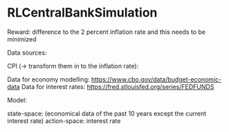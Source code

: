 # RLCentralBankSimulation


Reward: difference to the 2 percent inflation rate and this needs to be minimized

Data sources:

CPI (-> transform them in to the inflation rate): 

Data for economy modelling: https://www.cbo.gov/data/budget-economic-data
Data for interest rates: https://fred.stlouisfed.org/series/FEDFUNDS

Model:

state-space: (economical data of the past 10 years except the current interest rate)
action-space: interest rate

